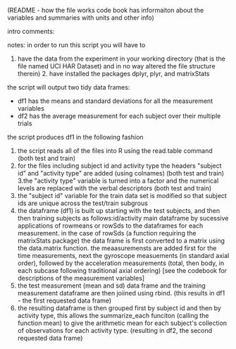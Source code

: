 
(README - how the file works code book has informaiton about the variables and summaries with units and other info)

intro comments: 

notes: in order to run this script you will have to
1. have the data from the experiment in your working directory (that is the file named UCI HAR Dataset) and in no way altered the file structure therein) 2. have installed the packages dplyr, plyr, and matrixStats

the script will output two tidy data frames: 
* df1 has the means and standard deviations for all the measurement variables 
* df2 has the average measurement for each subject over their multiple trials

the script produces df1 in the following fashion
 1. the script reads all of the files into R using the read.table command (both test and train)
2. for the files including subject id and activity type the headers "subject id" and "activity type" are added (using colnames) (both test and train)
 3.the "activity type" variable is turned into a factor and the numerical levels are replaced with the verbal descriptors (both test and train)
4. the "subject id" variable for the train data set is modified so that subject ids are unique across  the test/train subgrous
5. the dataframe (df1) is built up starting with the test subjects, and then then training subjects as follows:id/activity main dataframe by sucessive applications of rowmeans or rowSds to the dataframes for each measurement. in the case of rowSds (a function requiring the matrixStats package) the data frame is first converted to a matrix using the data.matrix function. the meaasuremensts are added first for the time measurements, next the gyroscope measuements (in standard axial order), followed by the acceleration measurements (total, then body, in each subcase following traditional axial ordering) [see the codebook for descriptions of the measurement variables]
6. the test measurement (mean and sd) data frame and the training measurement dataframe are then joiined using rbind. (this results in df1 - the first requested data frame)
 7. the resulting dataframe is then grouped first by subject id and then by activity type, this allows  the summarize_each funciton (calling the function mean) to give the arithmetic mean for each subject's collection of observations for each activity type. (resulting in df2, the second requested data frame)
          
